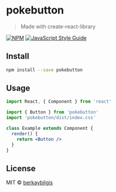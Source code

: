 # pokebutton

> Made with create-react-library

[![NPM](https://img.shields.io/npm/v/pokebutton.svg)](https://www.npmjs.com/package/pokebutton) [![JavaScript Style Guide](https://img.shields.io/badge/code_style-standard-brightgreen.svg)](https://standardjs.com)

## Install

```bash
npm install --save pokebutton
```

## Usage

```jsx
import React, { Component } from 'react'

import { Button } from 'pokebutton'
import 'pokebutton/dist/index.css'

class Example extends Component {
  render() {
    return <Button />
  }
}
```

## License

MIT © [berkaybilgis](https://github.com/berkaybilgis)
